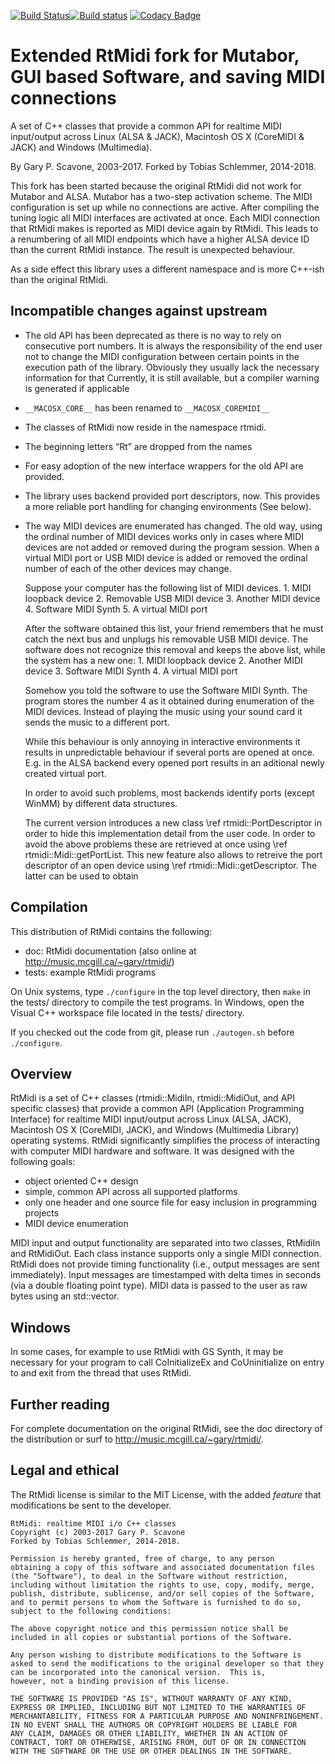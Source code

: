 [![Build Status](https://travis-ci.org/keinstein/rtmidi.svg?branch=master-ts)](https://travis-ci.org/keinstein/rtmidi)[![Build status](https://ci.appveyor.com/api/projects/status/ac98q210qscfjayk/branch/master-ts?svg=true)](https://ci.appveyor.com/project/keinstein/rtmidi/branch/travis-tests) [![Codacy Badge](https://api.codacy.com/project/badge/Grade/39ea41a871be4403b687e2707714d4aa)](https://www.codacy.com/app/keinstein/rtmidi?utm_source=github.com&amp;utm_medium=referral&amp;utm_content=keinstein/rtmidi&amp;utm_campaign=Badge_Grade)

Extended RtMidi fork for Mutabor, GUI based Software, and saving MIDI connections
=================================================================================

A set of C++ classes that provide a common API for realtime MIDI input/output across Linux (ALSA & JACK), Macintosh OS X (CoreMIDI & JACK) and Windows (Multimedia).

By Gary P. Scavone, 2003-2017.
Forked by Tobias Schlemmer, 2014-2018.

This fork has been started because the original RtMidi did not work
for Mutabor and ALSA. Mutabor has a two-step activation scheme. The
MIDI configuration is set up while no connections are active. After
compiling the tuning logic all MIDI interfaces are activated at
once. Each MIDI connection that RtMidi makes is reported as MIDI
device again by RtMidi. This leads to a renumbering of all MIDI
endpoints which have a higher ALSA device ID than the current RtMidi
instance. The result is unexpected behaviour.

As a side effect this library uses a different namespace and is more
C++-ish than the original RtMidi.

Incompatible changes against upstream
-------------------------------------

- The old API has been deprecated as there is no way to rely on
  consecutive port numbers. It is always the responsibility of the 
  end user not to change the MIDI configuration between certain points
  in the execution path of the library. Obviously they usually lack the
  necessary information for that Currently, it is still available, but a 
  compiler warning is generated if applicable
  
- `__MACOSX_CORE__` has been renamed to `__MACOSX_COREMIDI__`

- The classes of RtMidi now reside in the namespace rtmidi.

- The beginning letters “Rt” are dropped from the names

- For easy adoption of the new interface wrappers for the old API are provided.

- The library uses backend provided port descriptors, now. This
  provides a more reliable port handling for changing environments
  (See below).

- The way MIDI devices are enumerated has changed. The old way, using
  the ordinal number of MIDI devices works only in cases where MIDI
  devices are not added or removed during the program session. When a
  virtual MIDI port or USB MIDI device is added or removed the ordinal
  number of each of the other devices may change.

   Suppose your computer has the following list of MIDI devices.
      1. MIDI loopback device
      2. Removable USB MIDI device
      3. Another MIDI device
      4. Software MIDI Synth
      5. A virtual MIDI port

	After the software obtained this list, your friend remembers that he
	must catch the next bus and unplugs his removable USB MIDI device.
	The software does not recognize this removal and keeps the above list,
	while the system has a new one:
      1. MIDI loopback device
	  2. Another MIDI device
	  3. Software MIDI Synth
	  4. A virtual MIDI port

	Somehow you told the software to use the Software MIDI Synth. The
	program stores the number 4 as it obtained during enumeration of the
	MIDI devices. Instead of playing the music using your sound card it
	sends the music to a different port.

	While this behaviour is only annoying in interactive environments it
	results in unpredictable behaviour if several ports are opened at
	once. E.g. in the ALSA backend every opened port results in an
	aditional newly created virtual port.

	In order to avoid such problems, most backends identify ports (except
	WinMM) by different data structures.

	The current version introduces a new class \ref rtmidi::PortDescriptor
	in order to hide this implementation detail from the user code. In
	order to avoid the above problems these are retrieved at once using \ref rtmidi::Midi::getPortList.
	This new feature also allows to retreive the port descriptor of an open device using
	\ref rtmidi::Midi::getDescriptor. The latter can be used to obtain


Compilation
-----------

This distribution of RtMidi contains the following:

- doc:      RtMidi documentation (also online at http://music.mcgill.ca/~gary/rtmidi/)
- tests:    example RtMidi programs

On Unix systems, type `./configure` in the top level directory, then `make` in the tests/ directory to compile the test programs.  In Windows, open the Visual C++ workspace file located in the tests/ directory.

If you checked out the code from git, please run `./autogen.sh` before `./configure`.

Overview
--------

RtMidi is a set of C++ classes (rtmidi::MidiIn, rtmidi::MidiOut, and API specific classes) that provide a common API (Application Programming Interface) for realtime MIDI input/output across Linux (ALSA, JACK), Macintosh OS X (CoreMIDI, JACK), and Windows (Multimedia Library) operating systems.  RtMidi significantly simplifies the process of interacting with computer MIDI hardware and software.  It was designed with the following goals:

  - object oriented C++ design
  - simple, common API across all supported platforms
  - only one header and one source file for easy inclusion in programming projects
  - MIDI device enumeration

MIDI input and output functionality are separated into two classes, RtMidiIn and RtMidiOut.  Each class instance supports only a single MIDI connection.  RtMidi does not provide timing functionality (i.e., output messages are sent immediately).  Input messages are timestamped with delta times in seconds (via a double floating point type).  MIDI data is passed to the user as raw bytes using an std::vector<unsigned char>.

Windows
-------

In some cases, for example to use RtMidi with GS Synth, it may be necessary for your program to call CoInitializeEx and CoUninitialize on entry to and exit from the thread that uses RtMidi.

Further reading
---------------

For complete documentation on the original RtMidi, see the doc directory of the distribution or surf to http://music.mcgill.ca/~gary/rtmidi/.


Legal and ethical
-----------------

The RtMidi license is similar to the MIT License, with the added *feature* that modifications be sent to the developer.

    RtMidi: realtime MIDI i/o C++ classes
    Copyright (c) 2003-2017 Gary P. Scavone
	Forked by Tobias Schlemmer, 2014-2018.

    Permission is hereby granted, free of charge, to any person
    obtaining a copy of this software and associated documentation files
    (the "Software"), to deal in the Software without restriction,
    including without limitation the rights to use, copy, modify, merge,
    publish, distribute, sublicense, and/or sell copies of the Software,
    and to permit persons to whom the Software is furnished to do so,
    subject to the following conditions:

    The above copyright notice and this permission notice shall be
    included in all copies or substantial portions of the Software.

    Any person wishing to distribute modifications to the Software is asked to send the modifications to the original developer so that they can be incorporated into the canonical version.  This is,
    however, not a binding provision of this license.

    THE SOFTWARE IS PROVIDED "AS IS", WITHOUT WARRANTY OF ANY KIND,
    EXPRESS OR IMPLIED, INCLUDING BUT NOT LIMITED TO THE WARRANTIES OF
    MERCHANTABILITY, FITNESS FOR A PARTICULAR PURPOSE AND NONINFRINGEMENT.
    IN NO EVENT SHALL THE AUTHORS OR COPYRIGHT HOLDERS BE LIABLE FOR
    ANY CLAIM, DAMAGES OR OTHER LIABILITY, WHETHER IN AN ACTION OF
    CONTRACT, TORT OR OTHERWISE, ARISING FROM, OUT OF OR IN CONNECTION
    WITH THE SOFTWARE OR THE USE OR OTHER DEALINGS IN THE SOFTWARE.
